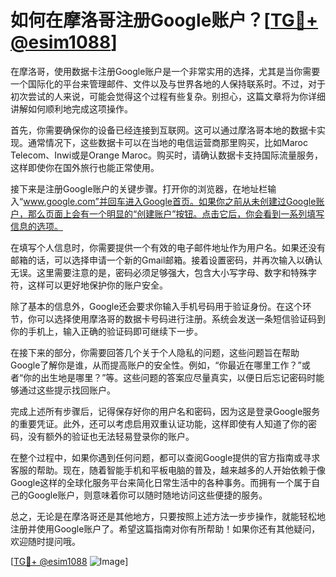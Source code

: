 # 如何在摩洛哥注册Google账户？[[TG💪+ @esim1088](https://t.me/s/esim1088)]

在摩洛哥，使用数据卡注册Google账户是一个非常实用的选择，尤其是当你需要一个国际化的平台来管理邮件、文件以及与世界各地的人保持联系时。不过，对于初次尝试的人来说，可能会觉得这个过程有些复杂。别担心，这篇文章将为你详细讲解如何顺利地完成这项操作。

首先，你需要确保你的设备已经连接到互联网。这可以通过摩洛哥本地的数据卡实现。通常情况下，这些数据卡可以在当地的电信运营商那里购买，比如Maroc Telecom、Inwi或是Orange Maroc。购买时，请确认数据卡支持国际流量服务，这样即使你在国外旅行也能正常使用。

接下来是注册Google账户的关键步骤。打开你的浏览器，在地址栏输入“www.google.com”并回车进入Google首页。如果你之前从未创建过Google账户，那么页面上会有一个明显的“创建账户”按钮。点击它后，你会看到一系列填写信息的选项。

在填写个人信息时，你需要提供一个有效的电子邮件地址作为用户名。如果还没有邮箱的话，可以选择申请一个新的Gmail邮箱。接着设置密码，并再次输入以确认无误。这里需要注意的是，密码必须足够强大，包含大小写字母、数字和特殊字符，这样可以更好地保护你的账户安全。

除了基本的信息外，Google还会要求你输入手机号码用于验证身份。在这个环节，你可以选择使用摩洛哥的数据卡号码进行注册。系统会发送一条短信验证码到你的手机上，输入正确的验证码即可继续下一步。

在接下来的部分，你需要回答几个关于个人隐私的问题，这些问题旨在帮助Google了解你是谁，从而提高账户的安全性。例如，“你最近在哪里工作？”或者“你的出生地是哪里？”等。这些问题的答案应尽量真实，以便日后忘记密码时能够通过这些提示找回账户。

完成上述所有步骤后，记得保存好你的用户名和密码，因为这是登录Google服务的重要凭证。此外，还可以考虑启用双重认证功能，这样即使有人知道了你的密码，没有额外的验证也无法轻易登录你的账户。

在整个过程中，如果你遇到任何问题，都可以查阅Google提供的官方指南或寻求客服的帮助。现在，随着智能手机和平板电脑的普及，越来越多的人开始依赖于像Google这样的全球化服务平台来简化日常生活中的各种事务。而拥有一个属于自己的Google账户，则意味着你可以随时随地访问这些便捷的服务。

总之，无论是在摩洛哥还是其他地方，只要按照上述方法一步步操作，就能轻松地注册并使用Google账户了。希望这篇指南对你有所帮助！如果你还有其他疑问，欢迎随时提问哦。

[[TG💪+ @esim1088](https://t.me/s/esim1088) ![Image](https://i.postimg.cc/4NQfJmqS/Snipaste-2025-05-13-00-14-12.png)]